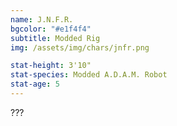 ```yaml
---
name: J.N.F.R.
bgcolor: "#e1f4f4"
subtitle: Modded Rig
img: /assets/img/chars/jnfr.png

stat-height: 3'10"
stat-species: Modded A.D.A.M. Robot
stat-age: 5
---
```

???